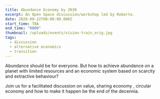 ```yaml
---
title: Abundance Economy by 2030
excerpt: An Open Space discussion/workshop led by Roberto.
date: 2020-09-22T00:00:00.000Z
start_time: TBA
end_time: "0000"
thumbnail: /uploads/events/vision-train_orig.jpg
tags:
  - discussion
  - alternative economics
  - transition
---
```

Abundance should be for everyone. But how to achieve abundance on a planet with limited resources and an economic system based on scarcity and extractive behaviour?

Join us for a facilitated discussion on value, sharing economy , circular economy and how to make it happen be the end of the decennia.